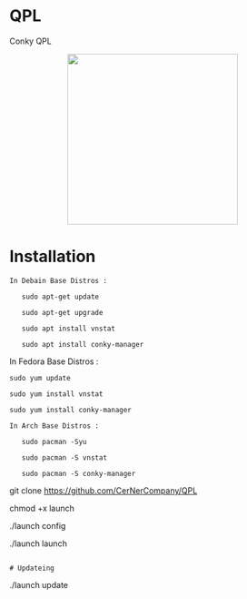# QPL
Conky QPL

<div align="center"><a href="https://t.me/CerNerCompany"><img src="http://s9.picofile.com/file/8326146518/backgrand.png" width="300"></a></div>


# Installation

 ```
In Debain Base Distros :

    sudo apt-get update 
 
    sudo apt-get upgrade

    sudo apt install vnstat 

    sudo apt install conky-manager

 ```
In Fedora Base Distros :

    sudo yum update

    sudo yum install vnstat

    sudo yum install conky-manager

 ```
In Arch Base Distros :
    
    sudo pacman -Syu

    sudo pacman -S vnstat

    sudo pacman -S conky-manager

 ```

git clone https://github.com/CerNerCompany/QPL
 
chmod +x launch
 
./launch config 
 
./launch launch 
 
```

# Updateing 

``` 
./launch update

```


